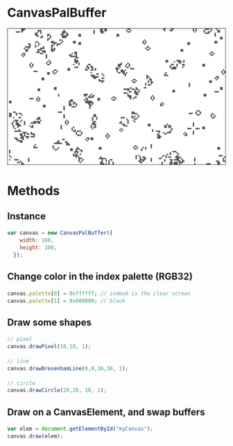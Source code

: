 # CanvasPalBuffer
<img src="assets/image.png" width="600">

# Methods
## Instance
```javascript
var canvas = new CanvasPalBuffer({
    width: 160,
    height: 100,
  });
```

## Change color in the index palette (RGB32)
```javascript 
canvas.palette[0] = 0xffffff; // index0 is the clear screen
canvas.palette[1] = 0x000000; // black
```

## Draw some shapes
```javascript
// pixel
canvas.drawPixel(10,10, 1);

// line
canvas.drawBresenhamLine(0,0,30,30, 1);

// circle
canvas.drawCircle(20,20, 10, 1);
```

## Draw on a CanvasElement, and swap buffers
```javascript
var elem = document.getElementById("myCanvas");
canvas.draw(elem);
```
